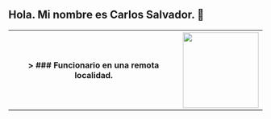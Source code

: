 ## Hola. Mi nombre es Carlos Salvador. 👋

<table style="border: none;">
  <tr>
    <th>> ### Funcionario en una remota localidad.</th>
    <th><img src="https://avatars.githubusercontent.com/u/187865778?v=4" width="150"></th>
  </tr>
</table>

<!--
**ObidioTimoteo/ObidioTimoteo** is a ✨ _special_ ✨ repository because its `README.md` (this file) appears on your GitHub profile.

Here are some ideas to get you started:

- 🔭 I’m currently working on ...
- 🌱 I’m currently learning ...
- 👯 I’m looking to collaborate on ...
- 🤔 I’m looking for help with ...
- 💬 Ask me about ...
- 📫 How to reach me: ...
- 😄 Pronouns: ...
- ⚡ Fun fact: ...
-->
